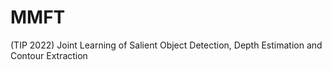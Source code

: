 # MMFT
(TIP 2022) Joint Learning of Salient Object Detection, Depth Estimation and Contour Extraction
